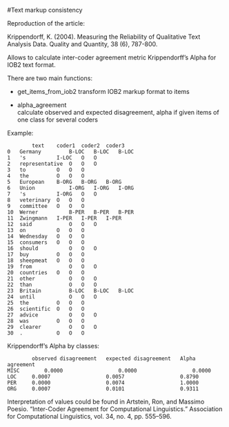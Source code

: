 #Text markup consistency


Reproduction of the article:

Krippendorff, K. (2004). Measuring the Reliability of Qualitative Text Analysis Data. Quality and Quantity, 38 (6), 787-800.

Allows to calculate inter-coder agreement metric Krippendorff’s Alpha for IOB2 text format.

There are two main functions:
 - get_items_from_iob2
 transform IOB2 markup format to items 
 
 - alpha_agreement  
 calculate observed and expected disagreement, alpha if given items of 
 one class for several coders
 
 Example:
```
 		text	coder1	coder2	coder3
0	Germany	        B-LOC	B-LOC	B-LOC
1	's	        I-LOC	O	O
2	representative	O	O	O
3	to	        O	O	O
4	the	        O	O	O
5	European	B-ORG	B-ORG	B-ORG
6	Union	        I-ORG	I-ORG	I-ORG
7	's	        I-ORG	O	O
8	veterinary	O	O	O
9	committee	O	O	O
10	Werner	        B-PER	B-PER	B-PER
11	Zwingmann	I-PER	I-PER	I-PER
12	said	        O	O	O
13	on	        O	O	O
14	Wednesday	O	O	O
15	consumers	O	O	O
16	should	        O	O	O
17	buy	        O	O	O
18	sheepmeat	O	O	O
19	from	        O	O	O
20	countries	O	O	O
21	other	        O	O	O
22	than	        O	O	O
23	Britain	        B-LOC	B-LOC	B-LOC
24	until	        O	O	O
25	the	        O	O	O
26	scientific	O	O	O
27	advice	        O	O	O
28	was	        O	O	O
29	clearer	        O	O	O
30	.	        O	O	O
```

Krippendorff’s Alpha by classes:
```
	    observed disagreement	expected disagreement	Alpha agreement
MISC	    0.0000	                0.0000	                0.0000
LOC	    0.0007	                0.0057	                0.8790
PER	    0.0000	                0.0074	                1.0000
ORG	    0.0007	                0.0101	                0.9311
```

Interpretation of values could be found in Artstein, Ron, and Massimo Poesio. “Inter-Coder Agreement for Computational Linguistics.” Association for Computational Linguistics, vol. 34, no. 4, pp. 555–596.
